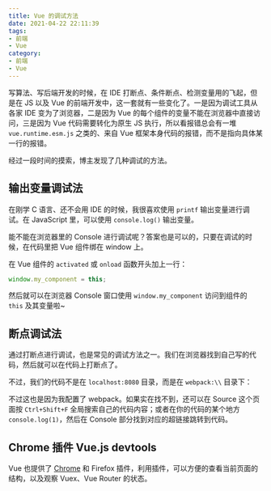 ```yaml
---
title: Vue 的调试方法
date: 2021-04-22 22:11:39
tags:
- 前端
- Vue
category:
- 前端
- Vue
---
```


写算法、写后端开发的时候，在 IDE 打断点、条件断点、检测变量用的飞起，但是在 JS 以及 Vue 的前端开发中，这一套就有一些变化了。一是因为调试工具从各家 IDE 变为了浏览器，二是因为 Vue 的每个组件的变量不能在浏览器中直接访问，三是因为 Vue 代码需要转化为原生 JS 执行，所以看报错总会有一堆 `vue.runtime.esm.js` 之类的、来自 Vue 框架本身代码的报错，而不是指向具体某一行的报错。

经过一段时间的摸索，博主发现了几种调试的方法。

## 输出变量调试法

在刚学 C 语言、还不会用 IDE 的时候，我很喜欢使用 `printf` 输出变量进行调试。在 JavaScript 里，可以使用 `console.log()` 输出变量。

能不能在浏览器里的 Console 进行调试呢？答案也是可以的，只要在调试的时候，在代码里把 Vue 组件绑在 window 上。

在 Vue 组件的 `activated` 或 `onload` 函数开头加上一行：

```js
window.my_component = this;
```

然后就可以在浏览器 Console 窗口使用 `window.my_component` 访问到组件的 `this` 及其变量啦~

## 断点调试法

通过打断点进行调试，也是常见的调试方法之一。我们在浏览器找到自己写的代码，然后就可以在代码上打断点了。

不过，我们的代码不是在 `localhost:8080` 目录，而是在 `webpack:\\` 目录下：

不过这也是因为我配置了 webpack。如果实在找不到，还可以在 Source 这个页面按 `Ctrl+Shift+F` 全局搜索自己的代码内容；或者在你的代码的某个地方 `console.log(1)`，然后在 Console 部分找到对应的超链接跳转到代码。

## Chrome 插件 Vue.js devtools

Vue 也提供了 [Chrome](https://chrome.google.com/webstore/detail/vuejs-devtools/nhdogjmejiglipccpnnnanhbledajbpd) 和 Firefox 插件，利用插件，可以方便的查看当前页面的结构，以及观察 Vuex、Vue Router 的状态。

